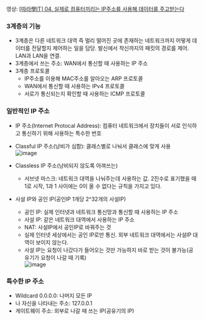 영상: [[따라學IT] 04. 실제로 컴퓨터끼리는 IP주소를 사용해 데이터를 주고받는다](https://youtu.be/s5kIGnaNFvM?list=PL0d8NnikouEWcF1jJueLdjRIC4HsUlULi)

### 3계층의 기능
- 3계층은 다른 네트워크 대역 즉 멀리 떨어진 곳에 존재하는 네트워크까지 어떻게 데이터를 전달할지 제어하는 일을 담당. 발신에서 착신까지의 패킷의 경로를 제어. LAN과 LAN을 연결.
- 3계층에서 쓰는 주소: WAN에서 통신할 때 사용하는 IP 주소
- 3계층 프로토콜
  + IP주소를 이용해 MAC주소를 알아오는 ARP 프로토콜
  + WAN에서 통신할 때 사용하는 IPv4 프로토콜
  + 서로가 통신되는지 확인할 때 사용하는 ICMP 프로토콜

### 일반적인 IP 주소
- IP 주소(Internet Protocal Address): 컴퓨터 네트워크에서 장치들이 서로 인식하고 통신하기 위해 사용하는 특수한 번호
- Classful IP 주소(낭비가 심함): 클래스별로 나눠서 클래스에 맞게 사용   
![image](https://user-images.githubusercontent.com/28378553/125082564-5825f980-e102-11eb-80f3-593ba22167f3.png)

- Classless IP 주소(낭비되지 않도록 아껴쓰는)
  + 서브넷 마스크: 네트워크 대역을 나눠주는데 사용하는 값. 2진수로 표기했을 때 1로 시작, 1과 1 사이에는 0이 올 수 없다는 규칙을 가지고 있다.
- 사설 IP와 공인 IP(공인IP 1개당 2^32개의 사설IP)
  + 공인 IP: 실제 인터넷과 네트워크 통신망과 통신할 때 사용하는 IP 주소
  + 사설 IP: 같은 네트워크 대역에서 사용하는 IP 주소
  + NAT: 사설IP에서 공인IP로 바꿔주는 것
  + 실제 인터넷 세상에서는 공인 IP로만 통신. 외부 네트워크 대역에서는 사설IP 대역이 보이지 않는다.
  + 사설 IP는 요청이 나갔다가 들어오는 것만 가능하지 바로 받는 것이 불가능(공유기가 요청이 나갈 때 기록)   
  ![image](https://user-images.githubusercontent.com/28378553/125082603-63792500-e102-11eb-844c-7cae2878c20f.png)

### 특수한 IP 주소
- Wildcard 0.0.0.0: 나머지 모든 IP
- 나 자신을 나타내는 주소: 127.0.0.1
- 게이트웨이 주소: 외부로 나갈 때 쓰는 IP(공유기의 IP)
